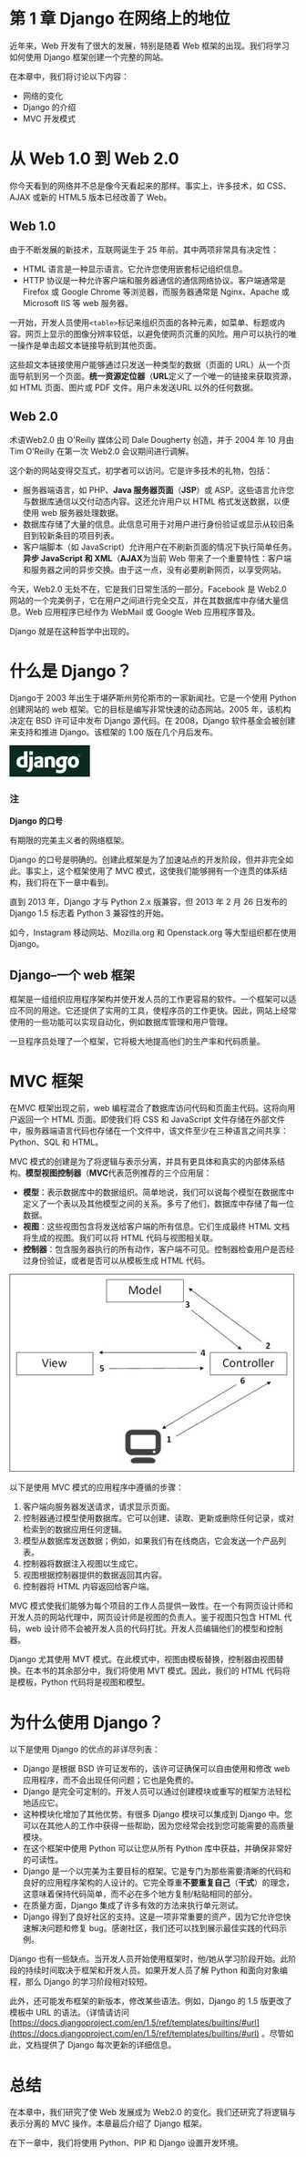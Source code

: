 # 第 1 章 Django 在网络上的地位

近年来，Web 开发有了很大的发展，特别是随着 Web 框架的出现。我们将学习如何使用 Django 框架创建一个完整的网站。

在本章中，我们将讨论以下内容：

*   网络的变化
*   Django 的介绍
*   MVC 开发模式

# 从 Web 1.0 到 Web 2.0

你今天看到的网络并不总是像今天看起来的那样。事实上，许多技术，如 CSS、AJAX 或新的 HTML5 版本已经改善了 Web。

## Web 1.0

由于不断发展的新技术，互联网诞生于 25 年前。其中两项非常具有决定性：

*   HTML 语言是一种显示语言。它允许您使用嵌套标记组织信息。
*   HTTP 协议是一种允许客户端和服务器通信的通信网络协议。客户端通常是 Firefox 或 Google Chrome 等浏览器，而服务器通常是 Nginx、Apache 或 Microsoft IIS 等 web 服务器。

一开始，开发人员使用`<table>`标记来组织页面的各种元素，如菜单、标题或内容。网页上显示的图像分辨率较低，以避免使网页沉重的风险。用户可以执行的唯一操作是单击超文本链接导航到其他页面。

这些超文本链接使用户能够通过只发送一种类型的数据（页面的 URL）从一个页面导航到另一个页面。**统一资源定位器**（**URL**定义了一个唯一的链接来获取资源，如 HTML 页面、图片或 PDF 文件。用户未发送URL 以外的任何数据。

## Web 2.0

术语Web2.0 由 O'Reilly 媒体公司 Dale Dougherty 创造，并于 2004 年 10 月由 Tim O'Reilly 在第一次 Web2.0 会议期间进行调解。

这个新的网站变得交互式，初学者可以访问。它是许多技术的礼物，包括：

*   服务器端语言，如 PHP、**Java 服务器页面**（**JSP**）或 ASP。这些语言允许您与数据库通信以交付动态内容。这还允许用户以 HTML 格式发送数据，以便使用 web 服务器处理数据。
*   数据库存储了大量的信息。此信息可用于对用户进行身份验证或显示从较旧条目到较新条目的项目列表。
*   客户端脚本（如 JavaScript）允许用户在不刷新页面的情况下执行简单任务。**异步 JavaScript 和 XML**（**AJAX**为当前 Web 带来了一个重要特性：客户端和服务器之间的异步交换。由于这一点，没有必要刷新网页，以享受网站。

今天，Web2.0 无处不在，它是我们日常生活的一部分。Facebook 是 Web2.0 网站的一个完美例子，它在用户之间进行完全交互，并在其数据库中存储大量信息。Web 应用程序已经作为 WebMail 或 Google Web 应用程序普及。

Django 就是在这种哲学中出现的。

# 什么是 Django？

Django于 2003 年出生于堪萨斯州劳伦斯市的一家新闻社。它是一个使用 Python 创建网站的 web 框架。它的目标是编写非常快速的动态网站。2005 年，该机构决定在 BSD 许可证中发布 Django 源代码。在 2008，Django 软件基金会被创建来支持和推进 Django。该框架的 1.00 版在几个月后发布。

![What is Django?](img/00002.jpeg)

### 注

**Django 的口号**

有期限的完美主义者的网络框架。

Django 的口号是明确的。创建此框架是为了加速站点的开发阶段，但并非完全如此。事实上，这个框架使用了 MVC 模式，这使我们能够拥有一个连贯的体系结构，我们将在下一章中看到。

直到 2013 年，Django 才与 Python 2.x 版兼容，但 2013 年 2 月 26 日发布的 Django 1.5 标志着 Python 3 兼容性的开始。

如今，Instagram 移动网站、Mozilla.org 和 Openstack.org 等大型组织都在使用 Django。

## Django–一个 web 框架

框架是一组组织应用程序架构并使开发人员的工作更容易的软件。一个框架可以适应不同的用途。它还提供了实用的工具，使程序员的工作更快。因此，网站上经常使用的一些功能可以实现自动化，例如数据库管理和用户管理。

一旦程序员处理了一个框架，它将极大地提高他们的生产率和代码质量。

# MVC 框架

在MVC 框架出现之前，web 编程混合了数据库访问代码和页面主代码。这将向用户返回一个 HTML 页面。即使我们将 CSS 和 JavaScript 文件存储在外部文件中，服务器端语言代码也存储在一个文件中，该文件至少在三种语言之间共享：Python、SQL 和 HTML。

MVC 模式的创建是为了将逻辑与表示分离，并具有更具体和真实的内部体系结构。**模型视图控制器**（**MVC**代表范例推荐的三个应用层：

*   **模型**：表示数据库中的数据组织。简单地说，我们可以说每个模型在数据库中定义了一个表以及其他模型之间的关系。多亏了他们，数据库中存储了每一位数据。
*   **视图**：这些视图包含将发送给客户端的所有信息。它们生成最终 HTML 文档将生成的视图。我们可以将 HTML 代码与视图相关联。
*   **控制器**：包含服务器执行的所有动作，客户端不可见。控制器检查用户是否经过身份验证，或者是否可以从模板生成 HTML 代码。

![The MVC framework](img/00003.jpeg)

以下是使用 MVC 模式的应用程序中遵循的步骤：

1.  客户端向服务器发送请求，请求显示页面。
2.  控制器通过模型使用数据库。它可以创建、读取、更新或删除任何记录，或对检索到的数据应用任何逻辑。
3.  模型从数据库发送数据；例如，如果我们有在线商店，它会发送一个产品列表。
4.  控制器将数据注入视图以生成它。
5.  视图根据控制器提供的数据返回其内容。
6.  控制器将 HTML 内容返回给客户端。

MVC 模式使我们能够为每个项目的工作人员提供一致性。在一个有网页设计师和开发人员的网站代理中，网页设计师是视图的负责人。鉴于视图只包含 HTML 代码，web 设计师不会被开发人员的代码打扰。开发人员编辑他们的模型和控制器。

Django 尤其使用 MVT 模式。在此模式中，视图由模板替换，控制器由视图替换。在本书的其余部分中，我们将使用 MVT 模式。因此，我们的 HTML 代码将是模板，Python 代码将是视图和模型。

# 为什么使用 Django？

以下是使用 Django 的优点的非详尽列表：

*   Django 是根据 BSD 许可证发布的，该许可证确保可以自由使用和修改 web 应用程序，而不会出现任何问题；它也是免费的。
*   Django 是完全可定制的。开发人员可以通过创建模块或重写的框架方法轻松地适应它。
*   这种模块化增加了其他优势。有很多 Django 模块可以集成到 Django 中。您可以在其他人的工作中获得一些帮助，因为您经常会找到您可能需要的高质量模块。
*   在这个框架中使用 Python 可以让您从所有 Python 库中获益，并确保非常好的可读性。
*   Django 是一个以完美为主要目标的框架。它是专门为那些需要清晰的代码和良好的应用程序架构的人设计的。它完全尊重**不要重复自己**（**干式**）的理念，这意味着保持代码简单，而不必在多个地方复制/粘贴相同的部分。
*   在质量方面，Django 集成了许多有效的方法来执行单元测试。
*   Django 得到了良好社区的支持。这是一项非常重要的资产，因为它允许您快速解决问题和修复 bug。感谢社区，我们还可以找到展示最佳实践的代码示例。

Django 也有一些缺点。当开发人员开始使用框架时，他/她从学习阶段开始。此阶段的持续时间取决于框架和开发人员。如果开发人员了解 Python 和面向对象编程，那么 Django 的学习阶段相对较短。

此外，还可能发布框架的新版本，修改某些语法。例如，Django 的 1.5 版更改了模板中 URL 的语法。（详情请访问[https://docs.djangoproject.com/en/1.5/ref/templates/builtins/#url](https://docs.djangoproject.com/en/1.5/ref/templates/builtins/#url) 。尽管如此，文档提供了 Django 每次更新的详细信息。

# 总结

在本章中，我们研究了使 Web 发展成为 Web2.0 的变化。我们还研究了将逻辑与表示分离的 MVC 操作。本章最后介绍了 Django 框架。

在下一章中，我们将使用 Python、PIP 和 Django 设置开发环境。